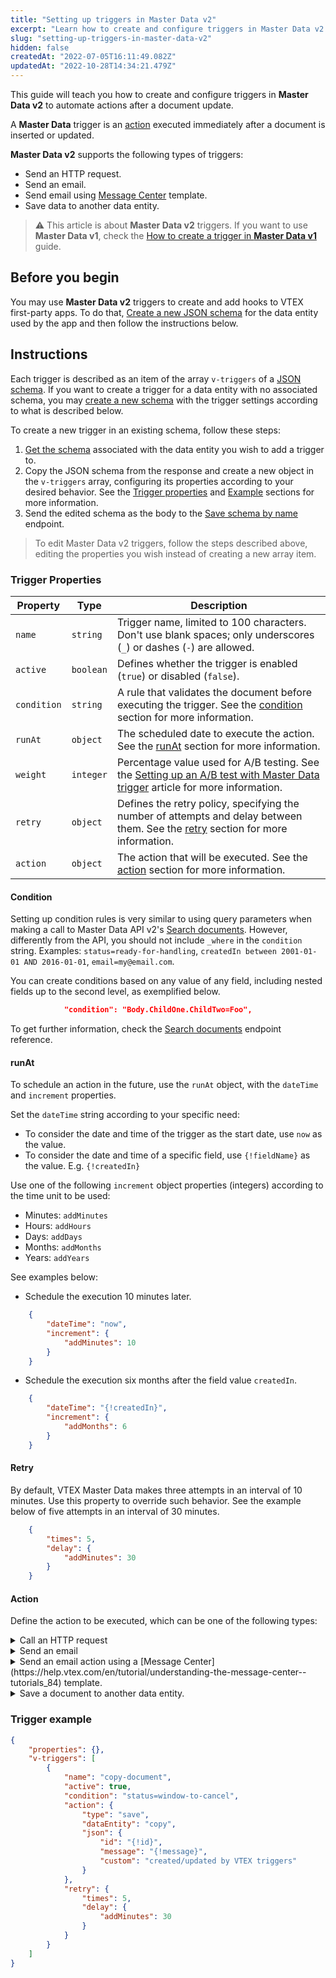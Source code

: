 ```yaml
---
title: "Setting up triggers in Master Data v2"
excerpt: "Learn how to create and configure triggers in Master Data v2 to automate actions after a document update."
slug: "setting-up-triggers-in-master-data-v2"
hidden: false
createdAt: "2022-07-05T16:11:49.082Z"
updatedAt: "2022-10-28T14:34:21.479Z"
---
```


This guide will teach you how to create and configure triggers in **Master Data v2** to automate actions after a document update. 

A **Master Data** trigger is an [action](#action) executed immediately after a document is inserted or updated.

**Master Data v2** supports the following types of triggers:

- Send an HTTP request.
- Send an email.
- Send email using [Message Center](https://help.vtex.com/en/tutorial/understanding-the-message-center--tutorials_84) template.
- Save data to another data entity.

> ⚠️ This article is about **Master Data v2** triggers. If you want to use **Master Data v1**, check the [How to create a trigger in **Master Data v1**](https://help.vtex.com/en/tutorial/creating-trigger-in-master-data--tutorials_1270) guide.

## Before you begin

You may use **Master Data v2** triggers to create and add hooks to VTEX first-party apps. To do that, [Create a new JSON schema](https://developers.vtex.com/docs/api-reference/master-data-api-v2#put-/api/dataentities/-dataEntityName-/schemas/-schemaName-) for the data entity used by the app and then follow the instructions below.

## Instructions

Each trigger is described as an item of the array `v-triggers` of a [JSON schema](https://developers.vtex.com/vtex-rest-api/docs/master-data-schema-lifecycle). If you want to create a trigger for a data entity with no associated schema, you may [create a new schema](https://developers.vtex.com/docs/api-reference/master-data-api-v2#put-/api/dataentities/-dataEntityName-/schemas/-schemaName-) with the trigger settings according to what is described below. 

To create a new trigger in an existing schema, follow these steps:

1. [Get the schema](https://developers.vtex.com/docs/api-reference/master-data-api-v2#get-/api/dataentities/-dataEntityName-/schemas/-schemaName-) associated with the data entity you wish to add a trigger to.
2. Copy the JSON schema from the response and create a new object in the `v-triggers` array, configuring its properties according to your desired behavior. See the [Trigger properties](#trigger-properties) and [Example](#trigger-example) sections for more information.
3. Send the edited schema as the body to the [Save schema by name](https://developers.vtex.com/docs/api-reference/master-data-api-v2#put-/api/dataentities/-dataEntityName-/schemas/-schemaName-) endpoint.

> To edit Master Data v2 triggers, follow the steps described above, editing the properties you wish instead of creating a new array item.

### Trigger Properties

| Property | Type | Description |
| - | - | - |
| `name` |`string`| Trigger name, limited to 100 characters. Don't use blank spaces; only underscores (`_`) or dashes (`-`) are allowed. |
| `active` | `boolean`| Defines whether the trigger is enabled (`true`) or disabled (`false`). |
| `condition` | `string` | A rule that validates the document before executing the trigger. See the [condition](#condition) section for more information. |
| `runAt` | `object` | The scheduled date to execute the action. See the [runAt](#runat) section for more information. |
| `weight` |`integer` | Percentage value used for A/B testing. See the [Setting up an A/B test with Master Data trigger](https://help.vtex.com/en/tutorial/setting-up-a-b-test--4xFzBMHYty6gmEosWGWMC0) article for more information. |
| `retry` | `object` | Defines the retry policy, specifying the number of attempts and delay between them. See the [retry](#retry) section for more information. |
| `action` | `object` | The action that will be executed. See the [action](#action) section for more information. |

#### Condition

Setting up condition rules is very similar to using query parameters when making a call to Master Data API v2's [Search documents](https://developers.vtex.com/docs/api-reference/master-data-api-v2#get-/api/dataentities/-dataEntityName-/search). However, differently from the API, you should not include `_where` in the `condition` string. Examples: `status=ready-for-handling`, `createdIn between 2001-01-01 AND 2016-01-01`, `email=my@email.com`.

You can create conditions based on any value of any field, including nested fields up to the second level, as exemplified below.

```json
            "condition": "Body.ChildOne.ChildTwo=Foo",
```

To get further information, check the [Search documents](https://developers.vtex.com/docs/api-reference/master-data-api-v2#get-/api/dataentities/-dataEntityName-/search) endpoint reference.

#### runAt

To schedule an action in the future, use the `runAt` object, with the `dateTime` and `increment` properties.

Set the `dateTime` string according to your specific need:

- To consider the date and time of the trigger as the start date, use `now` as the value.
- To consider the date and time of a specific field, use `{!fieldName}` as the value. E.g. `{!createdIn}`

Use one of the following `increment` object properties (integers) according to the time unit to be used:

- Minutes: `addMinutes`
- Hours: `addHours`
- Days: `addDays`
- Months: `addMonths`
- Years: `addYears`

See examples below:

- Schedule the execution 10 minutes later.

```json
    {
    	"dateTime": "now",
    	"increment": {
    		"addMinutes": 10
    	}
    }
```

- Schedule the execution six months after the field value `createdIn`.

```json
    {
    	"dateTime": "{!createdIn}",
    	"increment": {
    		"addMonths": 6
    	}
    }
```

#### Retry

By default, VTEX Master Data makes three attempts in an interval of 10 minutes. Use this property to override such behavior. See the example below of five attempts in an interval of 30 minutes.

```json
    {
    	"times": 5,
    	"delay": {
    		"addMinutes": 30
    	}
    }
```

#### Action

Define the action to be executed, which can be one of the following types:  

<details>
<summary>Call an HTTP request</summary>

```json
    {
    	"type": "http",
    	"uri": "http://mydomain.com/api/test",
    	"method": "POST",
    	"headers": {
    		"content-type": "application/json"
    	},
    	"body": {
    		"id": "{!id}",
    		"test": "TestValue",
    		"count": 25
    	}
    }
```

</details>

<details>
<summary>Send an email</summary>
    
```json
{
    "type": "email",
    "provider": "default",
    "subject": "My email with VTEX Master Data",
    "to": [
        "{!email}",
        "test@email.com"
    ],
    "bcc": [
        "myemail@test.com"
    ],
    "replyTo": "noreply@company.com",
    "body": "My email with document {!id}."
}
```

</details>

<details>
<summary>Send an email action using a [Message Center](https://help.vtex.com/en/tutorial/understanding-the-message-center--tutorials_84) template.</summary>

```json
    {
        "type": "t-email",
        "template": "template-name",
        "provider": "default",
        "subject": "My template email with VTEX Master Data",
        "to": [
            "{!email}",
            "test@email.com"
        ],
        "bcc": [
            "myemail@test.com"
        ],
        "replyTo": "noreply@company.com",
         "body": {
                        "firstName": "{firstName}",
                        "email": "{email}",
                        "id": "{!id}",
                        "clientName": "{!clientProfileData.firstName} {!clientProfileData.lastName}",
                        "ownerListName": "{!customData.customApps[0].fields.ownerListName}",
                        "ownerListEmail": "{!customData.customApps[0].fields.ownerListEmail}",
                        "items": "{!items}",
                        "openTextField": "{!openTextField.value}"
                    }
    }
```

</details>

<details>
<summary>Save a document to another data entity.</summary>
    
```json
    {
    	"type": "save",
    	"dataEntity": "copy",
    	"json": {
    		"id": "{!id}",
    		"message": "{!message}",
    		"custom": "created/updated by VTEX Master Data triggers"
    	}
    }
```

</details>

### Trigger example

```json
{
    "properties": {},
    "v-triggers": [
        {
            "name": "copy-document",
            "active": true,
            "condition": "status=window-to-cancel",
            "action": {
                "type": "save",
                "dataEntity": "copy",
                "json": {
                    "id": "{!id}",
                    "message": "{!message}",
                    "custom": "created/updated by VTEX triggers"
                }
            },
            "retry": {
                "times": 5,
                "delay": {
                    "addMinutes": 30
                }
            }
        }
    ]
}
```

